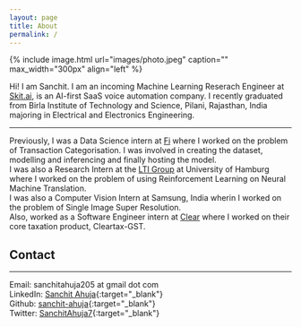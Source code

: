 ```yaml
---
layout: page
title: About
permalink: /
---
```


{% include image.html url="images/photo.jpeg" caption="" max_width="300px" align="left" %}

Hi! I am Sanchit. I am an incoming Machine Learning Reserach Engineer at [Skit.ai](https://Skit.ai),  is an AI-first SaaS voice automation company. I recently graduated from Birla Institute of Technology and Science, Pilani, Rajasthan, India majoring in Electrical and Electronics Engineering. 

---
Previously, I was a Data Science intern at [Fi](https://fi.money) where I worked on the problem of Transaction Categorisation. I was involved in creating the dataset, modelling and inferencing and finally hosting the model.
<br>
I was also a Research Intern at the [LTI Group](https://www.inf.uni-hamburg.de/en/inst/ab/lt/home.html) at University of Hamburg where I worked on the problem of using Reinforcement Learning on Neural Machine Translation. 
<br>
I was also a Computer Vision Intern at Samsung, India wherin I worked on the problem of Single Image Super Resolution. 
<br>
Also, worked as a Software Engineer intern at [Clear](https://cleartax.in/) where I worked on their core taxation product, Cleartax-GST.
## Contact
---

Email: sanchitahuja205 at gmail dot com <br />
LinkedIn: [Sanchit Ahuja](https://www.linkedin.com/in/sanchitahuja/){:target="_blank"} <br />
Github: [sanchit-ahuja](https://github.com/sanchit-ahuja/){:target="_blank"} <br />
Twitter: [SanchitAhuja7](https://twitter.com/SanchitAhuja7){:target="_blank"}